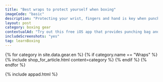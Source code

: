 ```yaml
---
title: "Best wraps to protect yourself when boxing"
imageCode: "basic"
description: "Protecting your wrist, fingers and hand is key when punching a bag or an opponent in the face. Here is a comprehensible selection of wraps for your boxing training and workouts."
layout: post
category: boxing gear
contextualAd: "Try out this free iOS app that provides punching bag and shadow boxing exercises. Follow the app's instructions as it calls out punches!"
includeScreenshots: "yes"
tag: learnBoxing
---
```


{% for category in site.data.gear.en %}
  {% if category.name == "Wraps" %}
    {% include shop_for_article.html content=category %}
  {% endif %}
{% endfor %}

{% include appad.html %}

